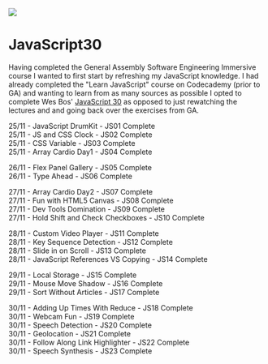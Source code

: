 ﻿![](https://javascript30.com/images/JS3-social-share.png)

# JavaScript30

Having completed the General Assembly Software Engineering Immersive course I wanted to first start by refreshing my JavaScript knowledge.
I had already completed the "Learn JavaScript" course on Codecademy (prior to GA) and wanting to learn from as many sources as possible I opted to complete Wes Bos' [JavaScript 30](https://javascript30.com/) as opposed to just rewatching the lectures and and going back over the exercises from GA.


25/11 - JavaScript DrumKit - JS01 Complete<br>
25/11 - JS and CSS Clock - JS02 Complete<br>
25/11 - CSS Variable - JS03 Complete<br>
25/11 - Array Cardio Day1 - JS04 Complete<br>

26/11 - Flex Panel Gallery - JS05 Complete<br>
26/11 - Type Ahead - JS06 Complete<br>

27/11 - Array Cardio Day2 - JS07 Complete<br>
27/11 - Fun with HTML5 Canvas - JS08 Complete<br>
27/11 - Dev Tools Domination - JS09 Complete<br>
27/11 - Hold Shift and Check Checkboxes - JS10 Complete<br>

28/11 - Custom Video Player - JS11 Complete<br>
28/11 - Key Sequence Detection - JS12 Complete<br>
28/11 - Slide in on Scroll - JS13 Complete<br>
28/11 - JavaScript References VS Copying - JS14 Complete<br>

29/11 - Local Storage - JS15 Complete<br>
29/11 - Mouse Move Shadow - JS16 Complete<br>
29/11 - Sort Without Articles - JS17 Complete<br>

30/11 - Adding Up Times With Reduce - JS18 Complete<br>
30/11 - Webcam Fun - JS19 Complete<br>
30/11 - Speech Detection - JS20 Complete<br>
30/11 - Geolocation - JS21 Complete<br>
30/11 - Follow Along Link Highlighter - JS22 Complete<br>
30/11 - Speech Synthesis - JS23 Complete<br>























